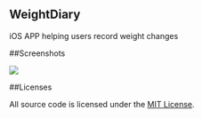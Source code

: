 ## WeightDiary

iOS APP helping users record weight changes

##Screenshots

![](https://raw.githubusercontent.com/luosch/weight-diary/master/Screenshots/main.png)

##Licenses

All source code is licensed under the [MIT License](https://raw.githubusercontent.com/luosch/weight-diary/master/LICENSE).
